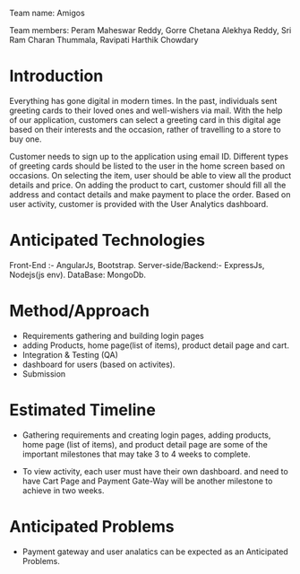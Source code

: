 Team name: Amigos

Team members: Peram Maheswar Reddy, Gorre Chetana Alekhya Reddy, Sri Ram Charan Thummala, Ravipati Harthik Chowdary

# Introduction

Everything has gone digital in modern times. In the past, individuals sent greeting cards to their loved ones and well-wishers via mail. With the help of our application, customers can select a greeting card in this digital age based on their interests and the occasion, rather of travelling to a store to buy one.

Customer needs to sign up to the application using email ID. Different types of greeting cards should be listed to the user in the home screen based on occasions. On selecting the item, user should be able to view all the product details and price. On adding the product to cart, customer should fill all the address and contact details and make payment to place the order. Based on user activity, customer is provided with the User Analytics dashboard.

# Anticipated Technologies

Front-End :- AngularJs, Bootstrap.
Server-side/Backend:- ExpressJs, Nodejs(js env).
DataBase: MongoDb.

# Method/Approach

* Requirements gathering and building login pages
* adding Products, home page(list of items), product detail page and cart. 
* Integration & Testing (QA)
* dashboard for users (based on activites).
* Submission

# Estimated Timeline

* Gathering requirements and creating login pages, adding products, home page (list of items), and product detail page are some of the important milestones that may take 3 to 4 weeks to complete.

* To view activity, each user must have their own dashboard. and need to have Cart Page and Payment Gate-Way will be another milestone to achieve in two weeks.
# Anticipated Problems

* Payment gateway  and user analatics can be expected as an Anticipated Problems.
